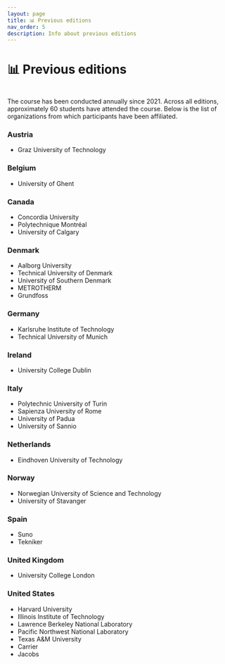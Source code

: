 ```yaml
---
layout: page
title: 📊 Previous editions
nav_order: 5
description: Info about previous editions
---
```


# 📊 Previous editions
<br>
The course has been conducted annually since 2021. Across all editions, approximately 60 students have attended the course. Below is the list of organizations from which participants have been affiliated.

### Austria
- Graz University of Technology	

### Belgium
- University of Ghent

### Canada
- Concordia University
- Polytechnique Montréal 
- University of Calgary

### Denmark
- Aalborg University
- Technical University of Denmark
- University of Southern Denmark
- METROTHERM
- Grundfoss

### Germany
- Karlsruhe Institute of Technology
- Technical University of Munich

### Ireland
- University College Dublin

### Italy
- Polytechnic University of Turin
- Sapienza University of Rome
- University of Padua
- University of Sannio

### Netherlands
- Eindhoven University of Technology

### Norway
- Norwegian University of Science and Technology
- University of Stavanger

### Spain
- Suno
- Tekniker

### United Kingdom
- University College London

### United States
- Harvard University
- Illinois Institute of Technology
- Lawrence Berkeley National Laboratory
- Pacific Northwest National Laboratory
- Texas A&M University
- Carrier
- Jacobs







